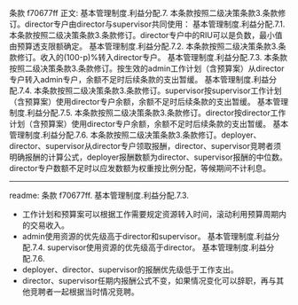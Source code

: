 条款 f70677ff 正文:
基本管理制度.利益分配.7. 本条款按照二级决策条款3.条款修订。director专户由director与supervisor共同使用：
基本管理制度.利益分配.7.1. 本条款按照二级决策条款3.条款修订。director专户中的RIU可以是负数，最小值由预算透支限额确定。
基本管理制度.利益分配.7.2. 本条款按照二级决策条款3.条款修订。收入的(100-p)%转入director专户。
基本管理制度.利益分配.7.3. 本条款按照二级决策条款3.条款修订。按生效的admin工作计划（含预算案）从director专户转入admin专户，余额不足时后续条款的支出暂缓。
基本管理制度.利益分配.7.4. 本条款按照二级决策条款3.条款修订。supervisor按supervisor工作计划（含预算案）使用director专户余额，余额不足时后续条款的支出暂缓。
基本管理制度.利益分配.7.5. 本条款按照二级决策条款3.条款修订。director按director工作计划（含预算案）使用director专户余额，余额不足时后续条款的支出暂缓。
基本管理制度.利益分配.7.6. 本条款按照二级决策条款3.条款修订。deployer、director、supervisor从director专户领取报酬，director、supervisor竞聘者须明确报酬的计算公式，deployer报酬数额为director、supervisor报酬的中位数。director专户数额不足时以应发数额为权重按比例分配，等候期间不计利息。

---
readme:
条款 f70677ff. 基本管理制度.利益分配.7.3.
- 工作计划和预算案可以根据工作需要规定资源转入时间，滚动利用预算周期内的交易收入。
- admin使用资源的优先级高于director和supervisor。
基本管理制度.利益分配.7.4.
supervisor使用资源的优先级高于director。
基本管理制度.利益分配.7.6.
- deployer、director、supervisor的报酬优先级低于工作支出。
- director、supervisor任期内报酬公式不变，如果情况变化可以辞职，再与其他竞聘者一起根据当时情况竞聘。

